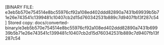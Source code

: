 [BINARY FILE: e3eb5b570e754514e8bc55976cf92a108ed402ddd82890a7431b69939b5b71e26e743541c1399481c10407cb2d15d760342531b889c7d9407fb13f287c54]
Stored copy: docs/converted-binary/e3eb5b570e754514e8bc55976cf92a108ed402ddd82890a7431b69939b5b71e26e743541c1399481c10407cb2d15d760342531b889c7d9407fb13f287c54
